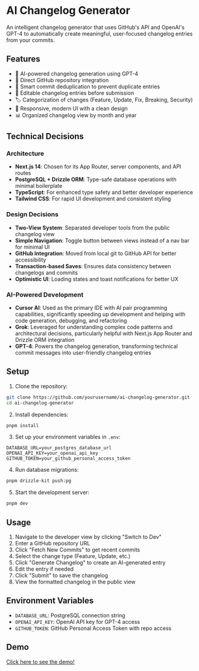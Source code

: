 # AI Changelog Generator

An intelligent changelog generator that uses GitHub's API and OpenAI's GPT-4 to automatically create meaningful, user-focused changelog entries from your commits.

## Features

- 🤖 AI-powered changelog generation using GPT-4
- 🔄 Direct GitHub repository integration
- 🎯 Smart commit deduplication to prevent duplicate entries
- 📝 Editable changelog entries before submission
- 🏷️ Categorization of changes (Feature, Update, Fix, Breaking, Security)
- 📱 Responsive, modern UI with a clean design
- 📊 Organized changelog view by month and year

## Technical Decisions

### Architecture
- **Next.js 14**: Chosen for its App Router, server components, and API routes
- **PostgreSQL + Drizzle ORM**: Type-safe database operations with minimal boilerplate
- **TypeScript**: For enhanced type safety and better developer experience
- **Tailwind CSS**: For rapid UI development and consistent styling

### Design Decisions
- **Two-View System**: Separated developer tools from the public changelog view
- **Simple Navigation**: Toggle button between views instead of a nav bar for minimal UI
- **GitHub Integration**: Moved from local git to GitHub API for better accessibility
- **Transaction-based Saves**: Ensures data consistency between changelogs and commits
- **Optimistic UI**: Loading states and toast notifications for better UX

### AI-Powered Development
- **Cursor AI**: Used as the primary IDE with AI pair programming capabilities, significantly speeding up development and helping with code generation, debugging, and refactoring
- **Grok**: Leveraged for understanding complex code patterns and architectural decisions, particularly helpful with Next.js App Router and Drizzle ORM integration
- **GPT-4**: Powers the changelog generation, transforming technical commit messages into user-friendly changelog entries

## Setup

1. Clone the repository:
```bash
git clone https://github.com/yourusername/ai-changelog-generator.git
cd ai-changelog-generator
```

2. Install dependencies:
```bash
pnpm install
```

3. Set up your environment variables in `.env`:
```env
DATABASE_URL=your_postgres_database_url
OPENAI_API_KEY=your_openai_api_key
GITHUB_TOKEN=your_github_personal_access_token
```

4. Run database migrations:
```bash
pnpm drizzle-kit push:pg
```

5. Start the development server:
```bash
pnpm dev
```

## Usage

1. Navigate to the developer view by clicking "Switch to Dev"
2. Enter a GitHub repository URL
3. Click "Fetch New Commits" to get recent commits
4. Select the change type (Feature, Update, etc.)
5. Click "Generate Changelog" to create an AI-generated entry
6. Edit the entry if needed
7. Click "Submit" to save the changelog
8. View the formatted changelog in the public view

## Environment Variables

- `DATABASE_URL`: PostgreSQL connection string
- `OPENAI_API_KEY`: OpenAI API key for GPT-4 access
- `GITHUB_TOKEN`: GitHub Personal Access Token with repo access

## Demo

[Click here to see the demo!](https://www.loom.com/share/334b3cfba83845baa9d772c2de72074a?sid=21dbba3d-f1ec-4a80-ab2e-f36e7c8d8ad9)

